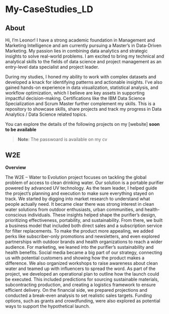 # My-CaseStudies_LD
## About
Hi, I’m Leonor! I have a strong academic foundation in Management and Marketing Intelligence and am currently pursuing a Master’s in Data-Driven Marketing. My passion lies in combining data analytics and strategic insights to solve real-world problems. I am excited to bring my technical and analytical skills to the fields of data science and project management as an entry-level data specialist and project leader.

During my studies, I honed my ability to work with complex datasets and developed a knack for identifying patterns and actionable insights. I’ve also gained hands-on experience in data visualization, statistical analysis, and workflow optimization, which I believe are key assets in supporting impactful decision-making. Certifications like the IBM Data Science Specialization and Scrum Master further complement my skills.
This is a repository to showcase skills, share projects and track my progress in Data Analytics / Data Science related topics.

You can explore the details of the following projects on my [website] **soon to be available**
> **Note**: The passwoard is available on my cv

## W2E
**Overview**

The W2E – Water to Evolution project focuses on tackling the global problem of access to clean drinking water. Our solution is a portable purifier powered by advanced UV technology. As the team leader, I helped guide the project’s planning and execution to make sure everything stayed on track.
We started by digging into market research to understand what people actually need. It became clear there was strong interest in clean water solutions from outdoor enthusiasts, urban communities, and health-conscious individuals. These insights helped shape the purifier’s design, prioritizing effectiveness, portability, and sustainability.
From there, we built a business model that included both direct sales and a subscription service for filter replacements. To make the product more appealing, we added perks like subscriber-only promotions and newsletters, and even explored partnerships with outdoor brands and health organizations to reach a wider audience.
For marketing, we leaned into the purifier’s sustainability and health benefits. Social media became a big part of our strategy, connecting us with potential customers and showing how the product makes a difference. We also organized workshops to raise awareness about clean water and teamed up with influencers to spread the word.
As part of the project, we developed an operational plan to outline how the launch could be executed. This included predictions for sourcing sustainable materials, subcontracting production, and creating a logistics framework to ensure efficient delivery.
On the financial side, we prepared projections and conducted a break-even analysis to set realistic sales targets. Funding options, such as grants and crowdfunding, were also explored as potential ways to support the hypothetical launch.




